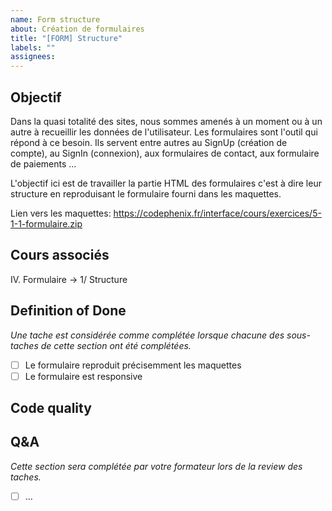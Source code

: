 ```yaml
---
name: Form structure
about: Création de formulaires
title: "[FORM] Structure"
labels: ""
assignees:
---
```


## Objectif

Dans la quasi totalité des sites, nous sommes amenés à un moment ou à un autre à recueillir les données de
l'utilisateur. Les formulaires sont l'outil qui répond à ce besoin. Ils servent entre autres au SignUp (création de compte),
au SignIn (connexion), aux formulaires de contact, aux formulaire de paiements ...

L'objectif ici est de travailler la partie HTML des formulaires c'est à dire leur structure en reproduisant le
formulaire fourni dans les maquettes.

Lien vers les maquettes: https://codephenix.fr/interface/cours/exercices/5-1-1-formulaire.zip

## Cours associés

IV. Formulaire -> 1/ Structure

## Definition of Done

_Une tache est considérée comme complétée lorsque chacune des sous-taches de cette section ont été complétées._

- [ ] Le formulaire reproduit précisemment les maquettes
- [ ] Le formulaire est responsive

## Code quality

## Q&A

_Cette section sera complétée par votre formateur lors de la review des taches._

- [ ] ...
